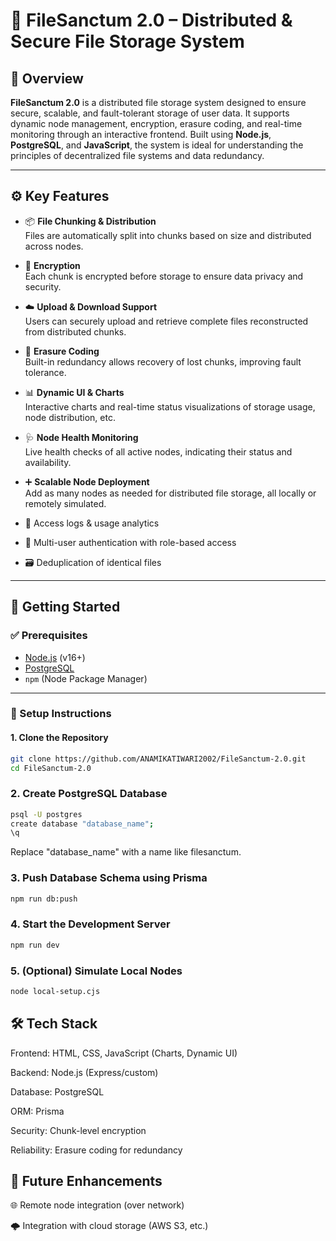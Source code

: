 # 🔐 FileSanctum 2.0 – Distributed & Secure File Storage System

## 📝 Overview

**FileSanctum 2.0** is a distributed file storage system designed to ensure secure, scalable, and fault-tolerant storage of user data. It supports dynamic node management, encryption, erasure coding, and real-time monitoring through an interactive frontend. Built using **Node.js**, **PostgreSQL**, and **JavaScript**, the system is ideal for understanding the principles of decentralized file systems and data redundancy.

---

## ⚙️ Key Features

- 📦 **File Chunking & Distribution**  
  Files are automatically split into chunks based on size and distributed across nodes.

- 🔐 **Encryption**  
  Each chunk is encrypted before storage to ensure data privacy and security.

- ☁️ **Upload & Download Support**  
  Users can securely upload and retrieve complete files reconstructed from distributed chunks.

- 🧠 **Erasure Coding**  
  Built-in redundancy allows recovery of lost chunks, improving fault tolerance.

- 📊 **Dynamic UI & Charts**  
  Interactive charts and real-time status visualizations of storage usage, node distribution, etc.

- 🩺 **Node Health Monitoring**  
  Live health checks of all active nodes, indicating their status and availability.

- ➕ **Scalable Node Deployment**  
  Add as many nodes as needed for distributed file storage, all locally or remotely simulated.

- 🧾 Access logs & usage analytics

- 🔐 Multi-user authentication with role-based access

- 🗃️ Deduplication of identical files

---

## 🚀 Getting Started

### ✅ Prerequisites

- [Node.js](https://nodejs.org/) (v16+)
- [PostgreSQL](https://www.postgresql.org/)
- `npm` (Node Package Manager)

---

### 🧪 Setup Instructions

#### 1. Clone the Repository

```bash
git clone https://github.com/ANAMIKATIWARI2002/FileSanctum-2.0.git
cd FileSanctum-2.0
```

### 2. Create PostgreSQL Database
```bash
psql -U postgres
create database "database_name";
\q
```
Replace "database_name" with a name like filesanctum.

### 3. Push Database Schema using Prisma
```bash
npm run db:push
```

### 4. Start the Development Server
```bash
npm run dev
```

### 5. (Optional) Simulate Local Nodes
```bash
node local-setup.cjs
```

## 🛠️ Tech Stack

Frontend: HTML, CSS, JavaScript (Charts, Dynamic UI)

Backend: Node.js (Express/custom)

Database: PostgreSQL

ORM: Prisma

Security: Chunk-level encryption

Reliability: Erasure coding for redundancy

## 📌 Future Enhancements

🌐 Remote node integration (over network)

🌩️ Integration with cloud storage (AWS S3, etc.)
